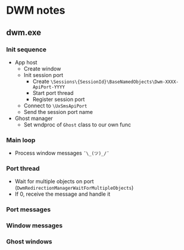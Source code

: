 # DWM notes

## dwm.exe

### Init sequence

* App host
    * Create window
    * Init session port
        * Create `\Sessions\{SessionId}\BaseNamedObjects\Dwm-XXXX-ApiPort-YYYY`
        * Start port thread
        * Register session port
    * Connect to `\UxSmsApiPort`
    * Send the session port name
* Ghost manager
    * Set wndproc of `Ghost` class to our own func

### Main loop

* Process window messages `¯\_(ツ)_/¯`

### Port thread

* Wait for multiple objects on port (`DwmRedirectionManagerWaitForMultipleObjects`)
* If 0, receive the message and handle it

### Port messages

### Window messages

### Ghost windows

